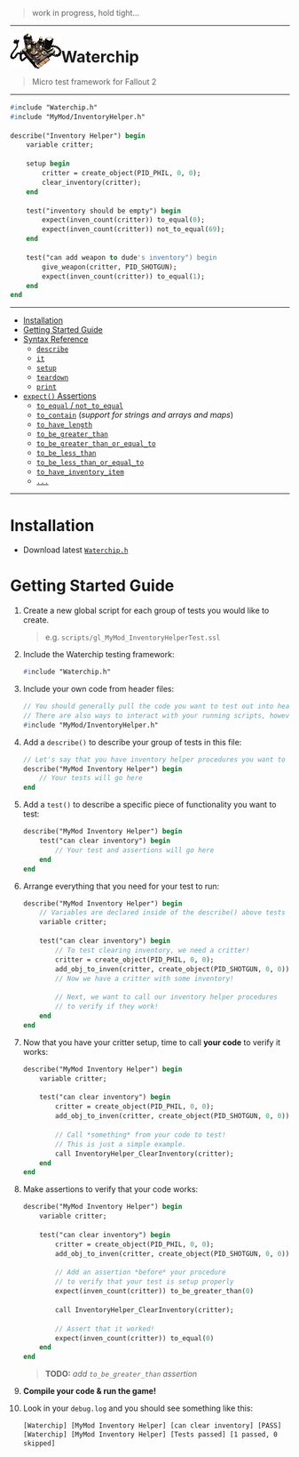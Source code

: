 > work in progress, hold tight...

---

<img src="https://github.com/mrowrpurr/Waterchip/blob/main/waterchip.gif?raw=true" align="left">

# Waterchip 

> Micro test framework for Fallout 2

---

```pas
#include "Waterchip.h"
#include "MyMod/InventoryHelper.h"

describe("Inventory Helper") begin
    variable critter;

    setup begin
        critter = create_object(PID_PHIL, 0, 0);
        clear_inventory(critter);
    end

    test("inventory should be empty") begin
        expect(inven_count(critter)) to_equal(0);
        expect(inven_count(critter)) not_to_equal(69);
    end

    test("can add weapon to dude's inventory") begin
        give_weapon(critter, PID_SHOTGUN);
        expect(inven_count(critter)) to_equal(1);
    end
end
```

---

- [Installation](#installation)
- [Getting Started Guide](#getting-started-guide)
- [Syntax Reference](#)
  - [`describe`](#)
  - [`it`](#)
  - [`setup`](#)
  - [`teardown`](#)
  - [`print`](#)
- [`expect()` Assertions](#)
  - [`to_equal` / `not_to_equal`]()
  - [`to_contain`]() (_support for strings and arrays and maps_)
  - [`to_have_length`](#)
  - [`to_be_greater_than`](#)
  - [`to_be_greater_than_or_equal_to`](#)
  - [`to_be_less_than`](#)
  - [`to_be_less_than_or_equal_to`](#)
  - [`to_have_inventory_item`](#)
  - [`...`](#)

---

# Installation

- Download latest [`Waterchip.h`](https://raw.githubusercontent.com/mrowrpurr/Waterchip/main/scripts/headers/Waterchip.h)

# Getting Started Guide

1. Create a new global script for each group of tests you would like to create.
   > e.g. `scripts/gl_MyMod_InventoryHelperTest.ssl`

2. Include the Waterchip testing framework:
    ```pas
    #include "Waterchip.h"
    ```

3. Include your own code from header files:
    ```pas
    // You should generally pull the code you want to test out into headers.
    // There are also ways to interact with your running scripts, however.
    #include "MyMod/InventoryHelper.h"
    ```

4. Add a `describe()` to describe your group of tests in this file:
    ```pas
    // Let's say that you have inventory helper procedures you want to test
    describe("MyMod Inventory Helper") begin
        // Your tests will go here
    end
    ```

5. Add a `test()` to describe a specific piece of functionality you want to test:
    ```pas
    describe("MyMod Inventory Helper") begin
        test("can clear inventory") begin
            // Your test and assertions will go here
        end
    end
    ```

6. Arrange everything that you need for your test to run:
    ```pas
    describe("MyMod Inventory Helper") begin
        // Variables are declared inside of the describe() above tests
        variable critter;

        test("can clear inventory") begin
            // To test clearing inventory, we need a critter!
            critter = create_object(PID_PHIL, 0, 0);
            add_obj_to_inven(critter, create_object(PID_SHOTGUN, 0, 0));
            // Now we have a critter with some inventory!

            // Next, we want to call our inventory helper procedures
            // to verify if they work! 
        end
    end
    ```

7. Now that you have your critter setup, time to call **your code** to verify it works:
    ```pas
    describe("MyMod Inventory Helper") begin
        variable critter;

        test("can clear inventory") begin
            critter = create_object(PID_PHIL, 0, 0);
            add_obj_to_inven(critter, create_object(PID_SHOTGUN, 0, 0));

            // Call *something* from your code to test!
            // This is just a simple example.
            call InventoryHelper_ClearInventory(critter);
        end
    end
    ```

8. Make assertions to verify that your code works:
    ```pas
    describe("MyMod Inventory Helper") begin
        variable critter;

        test("can clear inventory") begin
            critter = create_object(PID_PHIL, 0, 0);
            add_obj_to_inven(critter, create_object(PID_SHOTGUN, 0, 0));

            // Add an assertion *before* your procedure
            // to verify that your test is setup properly
            expect(inven_count(critter)) to_be_greater_than(0)

            call InventoryHelper_ClearInventory(critter);

            // Assert that it worked!
            expect(inven_count(critter)) to_equal(0)
        end
    end
    ```
    > **TODO:** _add `to_be_greater_than` assertion_

9. **Compile your code & run the game!**

10. Look in your `debug.log` and you should see something like this:
    ```
    [Waterchip] [MyMod Inventory Helper] [can clear inventory] [PASS]
    [Waterchip] [MyMod Inventory Helper] [Tests passed] [1 passed, 0 skipped]
    ```
